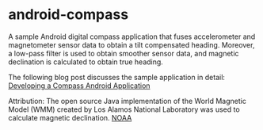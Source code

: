# android-compass
A sample Android digital compass application that fuses accelerometer and magnetometer sensor data to obtain a tilt compensated heading. Moreover, a low-pass filter is used to obtain smoother sensor data, and magnetic declination is calculated to obtain true heading.

The following blog post discusses the sample application in detail: [Developing a Compass Android Application](https://talesofcode.com/calculate-heading-using-a-magnetometer-and-an-accelerometer/)

Attribution: The open source Java implementation of the World Magnetic Model (WMM) created by Los Alamos National Laboratory was used to calculate magnetic declination. [NOAA](https://www.ngdc.noaa.gov/geomag/WMM/thirdpartycontributions.shtml)
